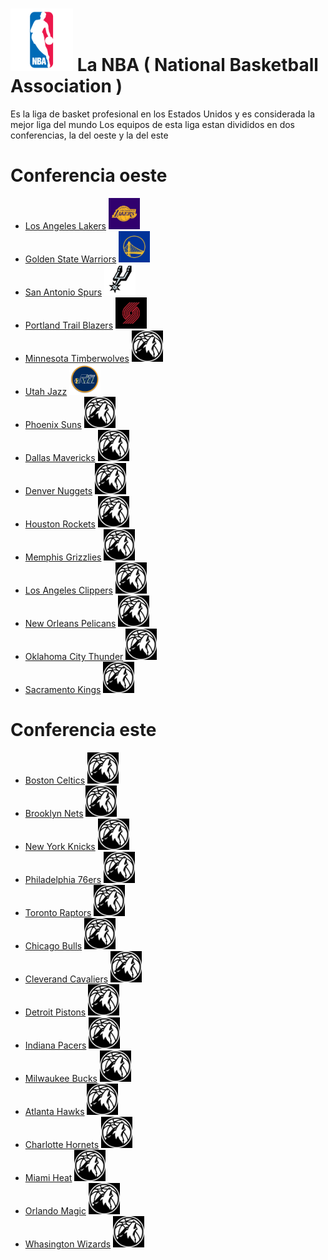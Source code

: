 # <img src="nba.png" alt="" width="100" height="100" />  La NBA ( National Basketball Association )
Es la liga de basket profesional en los Estados Unidos y es considerada la mejor liga del mundo
Los equipos de esta liga estan divididos en dos conferencias, la del oeste y la del este
# Conferencia oeste
- [Los Angeles Lakers](https://www.nba.com/lakers/) <img src="lakers.jpg" alt="" width="50" height="50" /> 
- [Golden State Warriors](https://www.nba.com/warriors/) <img src="curry.jpg" alt="" width="50" height="50" />
-  [San Antonio Spurs](https://www.nba.com/spurs/) <img src="duncan.png" alt="" width="50" height="50" />
-  [Portland Trail Blazers](https://www.nba.com/blazers/) <img src="portland.jpg" alt="" width="50" height="50" />
-  [Minnesota Timberwolves](https://www.nba.com/timberwolves/) <img src="wolfs.jpg" alt="" width="50" height="50" />
-  [Utah Jazz](https://www.nba.com/jazz/) <img src="utah.jpg" alt="" width="50" height="50" />
-  [Phoenix Suns](https://www.nba.com/suns/) <img src="wolfs.jpg" alt="" width="50" height="50" />
-  [Dallas Mavericks](https://www.nba.com/team/1610612742/mavericks) <img src="wolfs.jpg" alt="" width="50" height="50" />
-  [Denver Nuggets](https://www.nba.com/nuggets/) <img src="wolfs.jpg" alt="" width="50" height="50" />
-  [Houston Rockets](https://www.nba.com/rockets/) <img src="wolfs.jpg" alt="" width="50" height="50" />
-  [Memphis Grizzlies](https://www.nba.com/grizzlies/) <img src="wolfs.jpg" alt="" width="50" height="50" />
-  [Los Angeles Clippers](https://www.nba.com/clippers/) <img src="wolfs.jpg" alt="" width="50" height="50" />
-  [New Orleans Pelicans](https://www.nba.com/pelicans/) <img src="wolfs.jpg" alt="" width="50" height="50" />
-  [Oklahoma City Thunder](https://www.nba.com/thunder/) <img src="wolfs.jpg" alt="" width="50" height="50" />
-  [Sacramento Kings](https://www.nba.com/kings/) <img src="wolfs.jpg" alt="" width="50" height="50" />
# Conferencia este
- [Boston Celtics](https://www.nba.com/celtics/) <img src="wolfs.jpg" alt="" width="50" height="50" />
- [Brooklyn Nets](https://www.nba.com/nets/) <img src="wolfs.jpg" alt="" width="50" height="50" />
- [New York Knicks](https://www.nba.com/knicks/) <img src="wolfs.jpg" alt="" width="50" height="50" />
- [Philadelphia 76ers](https://www.nba.com/sixers/) <img src="wolfs.jpg" alt="" width="50" height="50" />
- [Toronto Raptors](https://www.nba.com/raptors/) <img src="wolfs.jpg" alt="" width="50" height="50" />
- [Chicago Bulls](https://www.nba.com/bulls/) <img src="wolfs.jpg" alt="" width="50" height="50" />
- [Cleverand Cavaliers](https://www.nba.com/cavaliers/) <img src="wolfs.jpg" alt="" width="50" height="50" />
- [Detroit Pistons](https://www.nba.com/pistons/) <img src="wolfs.jpg" alt="" width="50" height="50" />
- [Indiana Pacers](https://www.nba.com/pacers/) <img src="wolfs.jpg" alt="" width="50" height="50" />
- [Milwaukee Bucks](https://www.nba.com/bucks/) <img src="wolfs.jpg" alt="" width="50" height="50" />
- [Atlanta Hawks](https://www.nba.com/hawks/) <img src="wolfs.jpg" alt="" width="50" height="50" />
- [Charlotte Hornets](https://www.nba.com/hornets/) <img src="wolfs.jpg" alt="" width="50" height="50" />
- [Miami Heat](https://www.nba.com/heat/) <img src="wolfs.jpg" alt="" width="50" height="50" />
- [Orlando Magic](https://www.nba.com/magic/) <img src="wolfs.jpg" alt="" width="50" height="50" />
- [Whasington Wizards](https://www.nba.com/wizards/) <img src="wolfs.jpg" alt="" width="50" height="50" />


